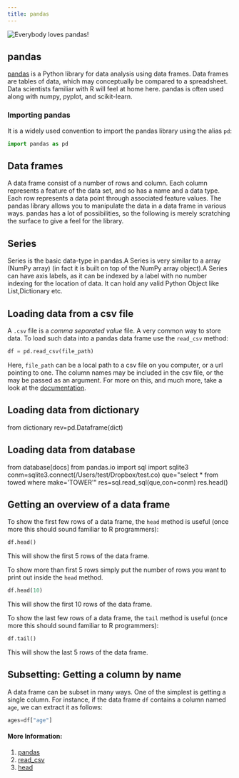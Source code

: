```yaml
---
title: pandas
---
```


![Everybody loves pandas!](https://pandas.pydata.org/_static/pandas_logo.png "pandas")

## pandas
[pandas](http://pandas.pydata.org/) is a Python library for data analysis using data frames. Data frames are tables of data, which may conceptually be compared to a spreadsheet. Data scientists familiar with R will feel at home here. pandas is often used along with numpy, pyplot, and scikit-learn.

### Importing pandas
It is a widely used convention to import the pandas library using the alias `pd`:
```python
import pandas as pd
```

## Data frames
A data frame consist of a number of rows and column. Each column represents a feature of the data set, and so has a name and a data type. Each row represents a data point through associated feature values. The pandas library allows you to manipulate the data in a data frame in various ways. pandas has a lot of possibilities, so the following is merely scratching the surface to give a feel for the library.
## Series
Series is the basic data-type in pandas.A Series is very similar to a array (NumPy array) (in fact it is built on top of the NumPy array object).A Series can have axis labels, as it can be indexed by a label with no number indexing for the location of data.  It can hold any valid Python Object like List,Dictionary etc.

## Loading data from a csv file
A `.csv` file is a *comma separated value* file. A very common way to store data. To load such data into a pandas data frame use the `read_csv` method:
```python
df = pd.read_csv(file_path)
```
Here, `file_path` can be a local path to a csv file on you computer, or a url pointing to one. The column names may be included in the csv file, or the may be passed as an argument. For more on this, and much more, take a look at the [documentation](http://pandas.pydata.org/pandas-docs/stable/generated/pandas.read_csv.html?highlight=read_csv#pandas.read_csv).

## Loading data from dictionary
from dictionary
rev=pd.Dataframe(dict)

## Loading data from database
from database[docs]
from pandas.io import sql
import sqlite3
conm=sqlite3.connect(/Users/test/Dropbox/test.co)
que="select * from towed where make='TOWER'"
res=sql.read_sql(que,con=conm)
res.head()

## Getting an overview of a data frame
To show the first few rows of a data frame, the `head` method is useful (once more this should sound familiar to R programmers):
```python
df.head()
```
This will show the first 5 rows of the data frame.

To show more than first 5 rows simply put the number of rows you want to print out inside the `head` method.
```python
df.head(10)
```
This will show the first 10 rows of the data frame.

To show the last few rows of a data frame, the `tail` method is useful (once more this should sound familiar to R programmers):
```python
df.tail()
```
This will show the last 5 rows of the data frame.

## Subsetting: Getting a column by name
A data frame can be subset in many ways. One of the simplest is getting a single column. For instance, if the data frame `df` contains a column named `age`, we can extract it as follows:
```python
ages=df["age"]
```

#### More Information:
1. [pandas](http://pandas.pydata.org/)
2. [read_csv](http://pandas.pydata.org/pandas-docs/stable/generated/pandas.read_csv.html?highlight=read_csv#pandas.read_csv)
3. [head](http://pandas.pydata.org/pandas-docs/stable/generated/pandas.DataFrame.head.html?highlight=head#pandas.DataFrame.head)
